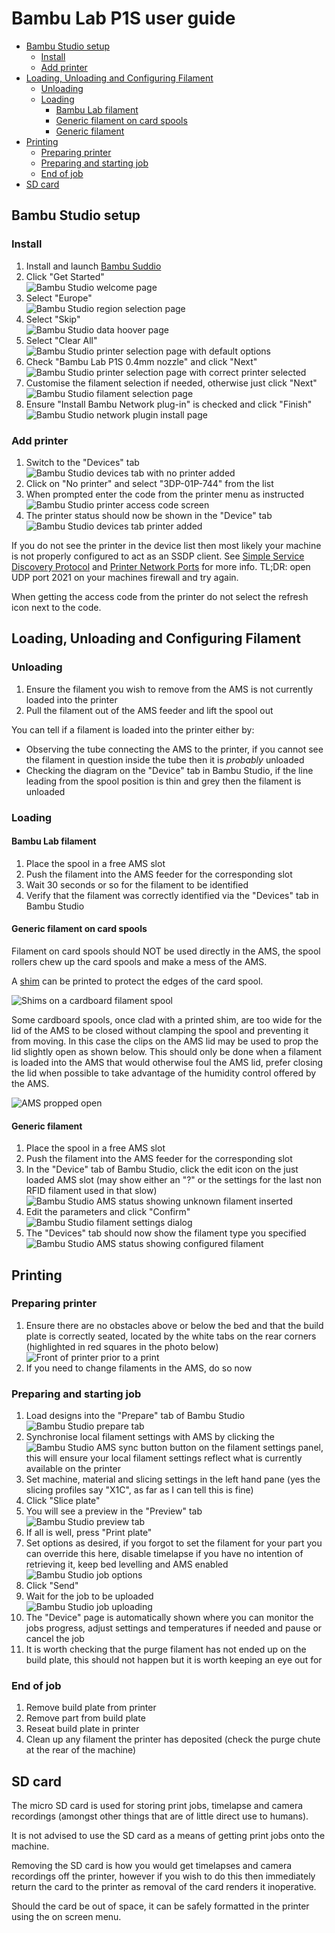 # Bambu Lab P1S user guide

- [Bambu Studio setup](#bambu-studio-setup)
  - [Install](#install)
  - [Add printer](#add-printer)
- [Loading, Unloading and Configuring Filament](#loading-unloading-and-configuring-filament)
  - [Unloading](#unloading)
  - [Loading](#loading)
    - [Bambu Lab filament](#bambu-lab-filament)
    - [Generic filament on card spools](#generic-filament-on-card-spools)
    - [Generic filament](#generic-filament)
- [Printing](#printing)
  - [Preparing printer](#preparing-printer)
  - [Preparing and starting job](#preparing-and-starting-job)
  - [End of job](#end-of-job)
- [SD card](#sd-card)

## Bambu Studio setup

### Install

1. Install and launch [Bambu Suddio](https://bambulab.com/en/download/studio)
2. Click "Get Started"  
   ![Bambu Studio welcome page](./images/bambu_studio_welcome.png)
3. Select "Europe"  
   ![Bambu Studio region selection page](./images/bambu_studio_region.png)
4. Select "Skip"  
   ![Bambu Studio data hoover page](./images/bambu_studio_data_hoover.png)
5. Select "Clear All"  
   ![Bambu Studio printer selection page with default options](./images/bambu_studio_printer_selection_1.png)
6. Check "Bambu Lab P1S 0.4mm nozzle" and click "Next"  
   ![Bambu Studio printer selection page with correct printer selected](./images/bambu_studio_printer_selection_2.png)
7. Customise the filament selection if needed, otherwise just click "Next"  
   ![Bambu Studio filament selection page](./images/bambu_studio_filament_selection.png)
8. Ensure "Install Bambu Network plug-in" is checked and click "Finish"  
   ![Bambu Studio network plugin install page](./images/bambu_studio_network_plugin.png)

### Add printer

1. Switch to the "Devices" tab  
   ![Bambu Studio devices tab with no printer added](./images/bambu_studio_empty_devices_tab.png)
2. Click on "No printer" and select "3DP-01P-744" from the list
3. When prompted enter the code from the printer menu as instructed  
   ![Bambu Studio printer access code screen](./images/bambu_studio_access_code.png)
4. The printer status should now be shown in the "Device" tab  
   ![Bambu Studio devices tab printer added](./images/bambu_studio_devices_tab.png)

If you do not see the printer in the device list then most likely your machine is not properly configured to act as an SSDP client.
See [Simple Service Discovery Protocol](https://en.wikipedia.org/wiki/Simple_Service_Discovery_Protocol) and [Printer Network Ports](https://wiki.bambulab.com/en/general/printer-network-ports) for more info.
TL;DR: open UDP port 2021 on your machines firewall and try again.

When getting the access code from the printer do not select the refresh icon next to the code.

## Loading, Unloading and Configuring Filament

### Unloading

1. Ensure the filament you wish to remove from the AMS is not currently loaded into the printer
2. Pull the filament out of the AMS feeder and lift the spool out

You can tell if a filament is loaded into the printer either by:

- Observing the tube connecting the AMS to the printer, if you cannot see the filament in question inside the tube then it is *probably* unloaded
- Checking the diagram on the "Device" tab in Bambu Studio, if the line leading from the spool position is thin and grey then the filament is unloaded

### Loading

#### Bambu Lab filament

1. Place the spool in a free AMS slot
2. Push the filament into the AMS feeder for the corresponding slot
3. Wait 30 seconds or so for the filament to be identified
4. Verify that the filament was correctly identified via the "Devices" tab in Bambu Studio

#### Generic filament on card spools

Filament on card spools should NOT be used directly in the AMS, the spool rollers chew up the card spools and make a mess of the AMS.

A [shim](https://www.printables.com/model/251028-cardboard-spool-ring-for-bambu-lab-ams-parametric/) can be printed to protect the edges of the card spool.

![Shims on a cardboard filament spool](./images/cardboard_spool_shims.jpg)

Some cardboard spools, once clad with a printed shim, are too wide for the lid of the AMS to be closed without clamping the spool and preventing it from moving.
In this case the clips on the AMS lid may be used to prop the lid slightly open as shown below.
This should only be done when a filament is loaded into the AMS that would otherwise foul the AMS lid, prefer closing the lid when possible to take advantage of the humidity control offered by the AMS.

![AMS propped open](./images/ams_propped_open.jpg)

#### Generic filament

1. Place the spool in a free AMS slot
2. Push the filament into the AMS feeder for the corresponding slot
3. In the "Device" tab of Bambu Studio, click the edit icon on the just loaded AMS slot (may show either an "?" or the settings for the last non RFID filament used in that slow)  
   ![Bambu Studio AMS status showing unknown filament inserted](./images/ams_unknown.png)
4. Edit the parameters and click "Confirm"  
   ![Bambu Studio filament settings dialog](./images/ams_filament_settings.png)
5. The "Devices" tab should now show the filament type you specified  
   ![Bambu Studio AMS status showing configured filament](./images/ams_filament_configured.png)

## Printing

### Preparing printer

1. Ensure there are no obstacles above or below the bed and that the build plate is correctly seated, located by the white tabs on the rear corners (highlighted in red squares in the photo below)  
   ![Front of printer prior to a print](./images/printer_front_checks.jpg)
2. If you need to change filaments in the AMS, do so now

### Preparing and starting job

1. Load designs into the "Prepare" tab of Bambu Studio  
   ![Bambu Studio prepare tab](./images/print_prepare.png)
2. Synchronise local filament settings with AMS by clicking the ![Bambu Studio AMS sync button](./images/ams_sync_filament.png) button on the filament settings panel, this will ensure your local filament settings reflect what is currently available on the printer
3. Set machine, material and slicing settings in the left hand pane (yes the slicing profiles say "X1C", as far as I can tell this is fine)
4. Click "Slice plate"
5. You will see a preview in the "Preview" tab  
   ![Bambu Studio preview tab](./images/print_sliced.png)
6. If all is well, press "Print plate"
7. Set options as desired, if you forgot to set the filament for your part you can override this here, disable timelapse if you have no intention of retrieving it, keep bed levelling and AMS enabled  
   ![Bambu Studio job options](./images/print_options.png)
8. Click "Send"
9. Wait for the job to be uploaded  
   ![Bambu Studio job uploading](./images/print_send.png)
10. The "Device" page is automatically shown where you can monitor the jobs progress, adjust settings and temperatures if needed and pause or cancel the job
11. It is worth checking that the purge filament has not ended up on the build plate, this should not happen but it is worth keeping an eye out for

### End of job

1. Remove build plate from printer
2. Remove part from build plate
3. Reseat build plate in printer
4. Clean up any filament the printer has deposited (check the purge chute at the rear of the machine)

## SD card

The micro SD card is used for storing print jobs, timelapse and camera recordings (amongst other things that are of little direct use to humans).

It is not advised to use the SD card as a means of getting print jobs onto the machine.

Removing the SD card is how you would get timelapses and camera recordings off the printer, however if you wish to do this then immediately return the card to the printer as removal of the card renders it inoperative.

Should the card be out of space, it can be safely formatted in the printer using the on screen menu.
